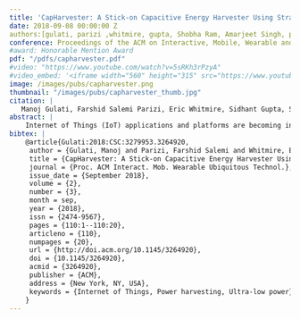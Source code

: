 ```yaml
---
title: 'CapHarvester: A Stick-on Capacitive Energy Harvester Using Stray Electric Field from AC Power Lines'
date: 2018-09-08 00:00:00 Z
authors:[gulati, parizi ,whitmire, gupta, Shobha Ram, Amarjeet Singh, patel]
conference: Proceedings of the ACM on Interactive, Mobile, Wearable and Ubiquitous Technologies (IMWUT), 2018
#award: Honorable Mention Award
pdf: "/pdfs/capharvester.pdf"
#video: "https://www.youtube.com/watch?v=5sRKh3rPzyA"
#video_embed: '<iframe width="560" height="315" src="https://www.youtube.com/embed/5sRKh3rPzyA" frameborder="0" allowfullscreen></iframe>'
image: /images/pubs/capharvester.png
thumbnail: "/images/pubs/capharvester_thumb.jpg"
citation: |
   Manoj Gulati, Farshid Salemi Parizi, Eric Whitmire, Sidhant Gupta, Shobha Sundar Ram, Amarjeet Singh, and Shwetak N. Patel. 2018. CapHarvester: A Stick-on Capacitive Energy Harvester Using Stray Electric Field from AC Power Lines. Proc. ACM Interact. Mob. Wearable Ubiquitous Technol. 2, 3, Article 110 (September 2018), 20 pages. DOI: https://doi.org/10.1145/3264920
abstract: |
    Internet of Things (IoT) applications and platforms are becoming increasingly prevalent. Alongside this growth of smart devices comes added costs for deployment, maintenance, and the need to manage power consumption so as to reduce recurrent costs of replacing batteries. To alleviate recurrent battery replacement and maintenance, we propose a novel battery-free, stick-on capacitive energy harvester that harvests the stray electric field generated around AC power lines (110 V/230 V)without an ohmic connection to earth ground reference, thereby obviating the need for cumbersome scraping of paint on concrete walls or digging a earth ground plate. Furthermore, our harvester does not require any appliance or load to be operating on the power line and can continuously harvest power after deployment. In effect, end-users are expected to simply stick the proposed harvester onto any existing power-line cord in order to power a sensing platform. Our controlled lab measurements and real-world deployments demonstrate that our device can harvest 270.6 µJ of energy from a 14 cm long interface in 12 min. We also demonstrate several applications, such as distributed temperature monitoring, appliance state monitoring, and environmental parameter logging for indoor farming.
bibtex: |
	@article{Gulati:2018:CSC:3279953.3264920,
	 author = {Gulati, Manoj and Parizi, Farshid Salemi and Whitmire, Eric and Gupta, Sidhant and Ram, Shobha Sundar and Singh, Amarjeet and Patel, Shwetak N.},
	 title = {CapHarvester: A Stick-on Capacitive Energy Harvester Using Stray Electric Field from AC Power Lines},
	 journal = {Proc. ACM Interact. Mob. Wearable Ubiquitous Technol.},
	 issue_date = {September 2018},
	 volume = {2},
	 number = {3},
	 month = sep,
	 year = {2018},
	 issn = {2474-9567},
	 pages = {110:1--110:20},
	 articleno = {110},
	 numpages = {20},
	 url = {http://doi.acm.org/10.1145/3264920},
	 doi = {10.1145/3264920},
	 acmid = {3264920},
	 publisher = {ACM},
	 address = {New York, NY, USA},
	 keywords = {Internet of Things, Power harvesting, Ultra-low power},
	} 
---
```

